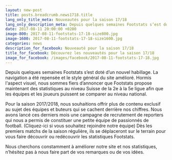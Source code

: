 ```yaml
---
layout: new-post
title: posts.breadcrumb.news1718.title
lang_only_title_meta: Nouveautés pour la saison 17/18
lang_only_description_meta: Depuis quelques semaines Footstats s’est doté d’un nouvel habillage. La navigation a été repensée et le style général du site amélioré.
date: 2017-08-11 20:00:00 +0200
image-800: 2017-08-11-footstats-17-18-size800.jpg
image-1600: 2017-08-11-footstats-17-18-size1600.jpg
categories: news
description_for_facebook: Nouveauté pour la saison 17/18
title_for_facebook: Découvrez les nouveautés pour la saison 17/18
image_for_facebook: /images/facebook/2017-08-11-footstats-17-18.jpg
---
```

Depuis quelques semaines Footstats s’est doté d’un nouvel habillage. La navigation a été repensée et le style général du site amélioré. Hormis l'aspect visuel, nous sommes fiers d’annoncer que Footstats propose maintenant des statistiques au niveau Suisse de la 2e à la 5e ligue afin que les équipes et les joueurs puissent se comparer au niveau national.

Pour la saison 2017/2018, nous souhaitions offrir plus de contenu exclusif au sujet des équipes et buteurs qui se cachent derrière nos chiffres. Nous avons lancé ces derniers mois une campagne de recrutement de reporters qui nous a permis de constituer une petite équipe de passionnés de football. (Cliquez-ici si vous souhaitez rejoindre notre équipe) Dès les premiers matchs de la saison régulière, ils se déplaceront sur le terrain pour vous faire découvrir ou redécouvrir les statistiques Footstats.

Nous cherchons constamment à améliorer notre site et nos statistiques, n’hésitez pas à nous faire part de vos remarques ou de vos idées.